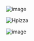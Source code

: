 ![image](https://github.com/user-attachments/assets/026152b9-8c4f-4c89-af5b-5e8d3b629bd0)

![Hpizza](https://github.com/user-attachments/assets/5fb9d183-1a14-4434-9d62-fbfb202b3d89)

![image](https://github.com/user-attachments/assets/e38e5597-5add-4746-8baa-577f538f8b6f)
